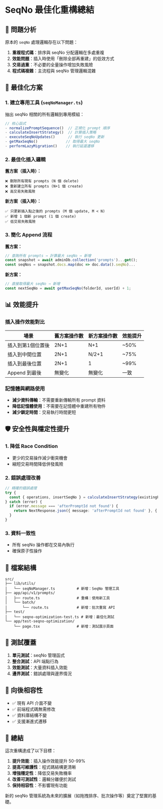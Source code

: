 # SeqNo 最佳化重構總結

## 🎯 問題分析

原本的 `seqNo` 處理邏輯存在以下問題：

1. **重複程式碼**：排序與 seqNo 分配邏輯在多處重複
2. **效能問題**：插入時使用「刪除全部再重建」的低效方式
3. **交易過重**：不必要的全量操作增加失敗風險
4. **程式碼複雜**：主流程與 seqNo 管理邏輯混雜

## 🚀 最佳化方案

### 1. 建立專用工具 (`seqNoManager.ts`)

抽出 seqNo 相關的所有邏輯到專用模組：

```typescript
// 核心函式
- normalizePromptSequence()  // 正規化 prompt 順序
- calculateInsertStrategy()  // 計算插入策略
- executeSeqNoUpdates()      // 執行 seqNo 更新
- getMaxSeqNo()             // 取得最大 seqNo
- performLazyMigration()    // 執行延遲遷移
```

### 2. 最佳化插入邏輯

**舊方案（插入時）：**
```
❌ 刪除所有現有 prompts (N 個 delete)
❌ 重新建立所有 prompts (N+1 個 create)
❌ 高交易失敗風險
```

**新方案（插入時）：**
```
✅ 只更新插入點之後的 prompts (M 個 update, M < N)
✅ 新增 1 個新 prompt (1 個 create)
✅ 低交易失敗風險
```

### 3. 簡化 Append 流程

**舊方案：**
```typescript
// 查詢所有 prompts → 計算最大 seqNo → 新增
const snapshot = await adminDb.collection('prompts')...get();
const seqNos = snapshot.docs.map(doc => doc.data().seqNo)...
```

**新方案：**
```typescript
// 直接取得最大 seqNo → 新增
const nextSeqNo = await getMaxSeqNo(folderId, userId) + 1;
```

## 📊 效能提升

### 插入操作效能對比

| 場景 | 舊方案操作數 | 新方案操作數 | 效能提升 |
|------|-------------|-------------|----------|
| 插入到第1個位置後 | 2N+1 | N+1 | ~50% |
| 插入到中間位置 | 2N+1 | N/2+1 | ~75% |
| 插入到最後位置 | 2N+1 | 1 | ~99% |
| Append 到最後 | 無變化 | 無變化 | 一致 |

### 記憶體與網路使用

- **減少資料傳輸**：不需要重新傳輸所有 prompt 資料
- **降低記憶體使用**：不需要在記憶體中重建所有物件
- **減少鎖定時間**：交易執行時間更短

## 🛡️ 安全性與穩定性提升

### 1. 降低 Race Condition
- 更少的交易操作減少衝突機會
- 縮短交易時間降低併發風險

### 2. 錯誤處理改善
```typescript
// 精確的錯誤處理
try {
  const { operations, insertSeqNo } = calculateInsertStrategy(existingPrompts, afterPromptId);
} catch (error) {
  if (error.message === 'afterPromptId not found') {
    return NextResponse.json({ message: 'afterPromptId not found' }, { status: 404 });
  }
}
```

### 3. 資料一致性
- 所有 seqNo 操作都在交易內執行
- 確保原子性操作

## 📁 檔案結構

```
src/
├── lib/utils/
│   └── seqNoManager.ts          # 新增：SeqNo 管理工具
├── app/api/v1/prompts/
│   ├── route.ts                 # 重構：使用新工具
│   └── batch/
│       └── route.ts             # 新增：批次重寫 API
├── test/
│   └── seqno-optimization-test.ts # 新增：最佳化測試
└── app/test-seqno-optimization/
    └── page.tsx                 # 新增：測試展示頁面
```

## 🧪 測試覆蓋

1. **單元測試**：seqNo 管理函式
2. **整合測試**：API 端點行為
3. **效能測試**：大量資料插入效能
4. **邊界測試**：錯誤處理與邊界情況

## 🔄 向後相容性

- ✅ 現有 API 介面不變
- ✅ 前端程式碼無需修改
- ✅ 資料庫結構不變
- ✅ 支援漸進式遷移

## 🎉 總結

這次重構達成了以下目標：

1. **提升效能**：插入操作效能提升 50-99%
2. **提高可維護性**：程式碼結構更清晰
3. **增強穩定性**：降低交易失敗機率
4. **改善可測試性**：邏輯分離便於測試
5. **保持相容性**：不影響現有功能

新的 seqNo 管理系統為未來的擴展（如拖拽排序、批次操作等）奠定了堅實的基礎。
